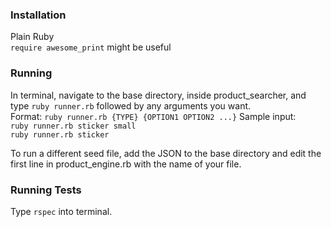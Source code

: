 
### Installation
Plain Ruby  
```require awesome_print``` might be useful   

### Running
In terminal, navigate to the base directory, inside product_searcher, 
and type ```ruby runner.rb``` followed by any arguments you want.  
Format: 
``` ruby runner.rb {TYPE} {OPTION1 OPTION2 ...} ```
Sample input:  
```ruby runner.rb sticker small```  
```ruby runner.rb sticker ```  

To run a different seed file, add the JSON to the base directory and edit the first line in product_engine.rb with the name of your file. 

### Running Tests
Type ``` rspec ```  into terminal.